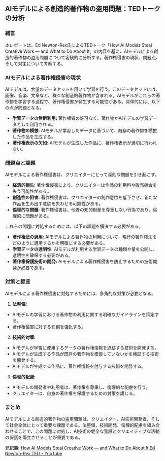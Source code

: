 ## AIモデルによる創造的著作物の盗用問題：TEDトークの分析

### 緒言

本レポートは、Ed Newton-Rex氏によるTEDトーク「How AI Models Steal Creative Work — and What to Do About It」の内容を基に、AIモデルによる創造的著作物の盗用問題について客観的に分析する。著作権侵害の現状、問題点、そして対策について考察する。

### AIモデルによる著作権侵害の現状

AIモデルは、大量のデータセットを用いて学習を行う。このデータセットには、画像、音楽、文章など、様々な創造的著作物が含まれる。AIモデルがこれらの著作物を学習する過程で、著作権侵害が発生する可能性がある。具体的には、以下の点が問題となる。

* **学習データの無断利用:** 著作権者の許可なく、著作物がAIモデルの学習データとして利用される。
* **著作物の模倣:** AIモデルが学習したデータに基づいて、既存の著作物を模倣した作品を生成する。
* **著作権表示の欠如:** AIモデルが生成した作品に、著作権表示が適切に行われない。

### 問題点と課題

AIモデルによる著作権侵害は、クリエイターにとって深刻な問題を引き起こす。

* **経済的損失:** 著作権侵害により、クリエイターは作品の利用料や販売機会を失う可能性がある。
* **創造性の阻害:** 著作権侵害は、クリエイターの創作意欲を低下させ、新たな作品を生み出す意欲を失わせる可能性がある。
* **倫理的な問題:** 著作権侵害は、他者の知的財産を尊重しない行為であり、倫理的に問題がある。

これらの問題に対処するためには、以下の課題を解決する必要がある。

* **著作権法の適用:** AIモデルによる著作物の利用について、現行の著作権法をどのように適用するかを明確にする必要がある。
* **学習データの透明性:** AIモデルが利用する学習データの種類や量を公開し、透明性を確保する必要がある。
* **著作権保護技術の開発:** AIモデルによる著作権侵害を防止するための技術開発が必要である。

### 対策と提言

AIモデルによる著作権侵害に対処するためには、多角的な対策が必要となる。

1. **法整備:**
 * AIモデルの学習における著作物の利用に関する明確なガイドラインを策定する。
 * 著作権侵害に対する罰則を強化する。
2. **技術的対策:**
 * AIモデルが学習に使用するデータの著作権情報を追跡する技術を開発する。
 * AIモデルが生成する作品が既存の著作物を模倣していないかを検証する技術を開発する。
 * AIモデルが生成する作品に、著作権情報を付与する技術を開発する。
3. **倫理的配慮:**
 * AIモデルの開発者や利用者は、著作権を尊重し、倫理的な配慮を行う。
 * クリエイターは、自身の著作権を保護するための対策を講じる。

### まとめ

AIモデルによる創造的著作物の盗用問題は、クリエイター、AI技術開発者、そして社会全体にとって重要な課題である。法整備、技術開発、倫理的配慮を組み合わせることで、この問題に対処し、AI技術の健全な発展とクリエイティブな活動の保護を両立させることが重要である。



**元記事:** [How AI Models Steal Creative Work — and What to Do About It Ed Newton-Rex TED - YouTube](https://www.youtube.com/watch?v=U9d0p96N1iw)